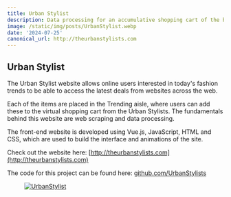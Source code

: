 ```yaml
---
title: Urban Stylist
description: Data processing for an accumulative shopping cart of the best deals.
image: /static/img/posts/UrbanStylist.webp
date: '2024-07-25'
canonical_url: http://theurbanstylists.com
---
```


## Urban Stylist

The Urban Stylist website allows online users interested in today's fashion trends to be able to access the latest deals from websites across the web. 

Each of the items are placed in the Trending aisle, where users can add these to the virtual shopping cart from the Urban Stylists. The fundamentals behind this website are web scraping and data processing.

The front-end website is developed using Vue.js, JavaScript, HTML and CSS, which are used to build the interface and animations of the site.

Check out the website here: [http://theurbanstylists.com](http://theurbanstylists.com)

The code for this project can be found here: [github.com/UrbanStylists](https://github.com/davidz299/UrbanStylist)

<a href="http://theurbanstylists.com">
  <figure>
    <img src="/static/images/UrbanStylistInterface.webp" class="post-image-full" alt="UrbanStylist">
  </figure>
</a>

